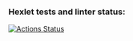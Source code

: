 ### Hexlet tests and linter status:
[![Actions Status](https://github.com/VictorKVV-hex/java-project-71/actions/workflows/hexlet-check.yml/badge.svg)](https://github.com/VictorKVV-hex/java-project-71/actions)